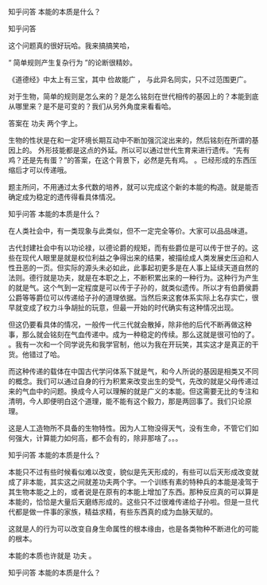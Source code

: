  
 知乎问答 本能的本质是什么？ 
 
 
 
 
 
 知乎问答 
 
 

 

 这个问题真的很好玩哈。我来搞搞笑哈， 

 

 “ 简单规则产生复杂行为 ”的论断很精妙。

 

 《道德经》中太上有三宝，其中 俭故能广 ， 与此异名同实，只不过范围更广。

 

 对于生物，简单的规则是怎么来的？是怎么铭刻在世代相传的基因上的？本能到底从哪里来？是不是可变的？我们从另外角度来看看哈。

 

 答案在 功夫 两个字上。 

 

 生物的性状是在和一定环境长期互动中不断加强沉淀出来的，然后铭刻在所谓的基因上的。 外形技能都是这点的外延。所以可以通过世代生育来进行遗传。“先有鸡？还是先有蛋？”的答案，在这个背景下，必然是先有鸡。 。已经形成的东西压缩后才可以传递哦。 

 

 题主所问，不用通过太多代数的培养，就可以完成这个新的本能的构造。就是能否确定成为稳定的遗传得看具体情况。

 知乎问答 本能的本质是什么？ 

 

 在人类社会中，有一类现象与此类似，但不一定完全等价。大家可以品品味道。

 

 古代封建社会中有以功论禄，以德论爵的规矩，而有些爵位是可以传于世子的。这些在现代人眼里是就是权位利益之争得出来的结果，被描绘成人类发展史压迫和人性丑恶的一页。但实际的源头未必如此，此事起初更多是在人事上延续天道自然的法则。德行就是功夫，就是在本职之上，不断积累出来的一种行为。这种行为产生的就是气。这个气到一定程度是可以传于子孙的，就类似遗传。所以才有伯爵侯爵公爵等等爵位可以传递给子孙的道理依据。当然后来这套体系实际上名存实亡，很早就变成了权力斗争胡扯的玩意，但最一开始的时代确实有这种情况出现。

 

 但这仍要看具体的情况，一般传一代三代就会散掉，除非他的后代不断再做这种事，那么就会铭刻在气血传递中。成为一种稳定的传续。那么这就是很可怕的了。 。我有一次和一个同学说先和我学官制，他以为我在开玩笑，其实这才是真正的干货。他错过了哈。 

 

 而这种传递的载体在中国古代学问体系下就是气，和今人所说的基因是相类又不同的概念。我们可以通过自身的行为积累来改变出生的受气，先改的就是父母传递过来的气血中的问题。换成今人可以理解的就是广义的本能。但这需要无比的专注和清明，今人即便明白这个道理，能不能有这个毅力，那是两回事了。我们只论原理。

 

 这是人工造物所不具备的生物特性。因为人工物没得天气，没有生命，不管它们如何强大，计算能力如何高，都不会有的，除非那啥了。。。

 知乎问答 本能的本质是什么？ 

 本能只不过有些时候看似难以改变，貌似是先天形成的，有些可以后天形成改变就成了非本能，其实这之间就差功夫两个字。一个训练有素的特种兵的本能是凌驾于其生物本能之上的，或者说是在原有的本能上增加了东西。那种反应真的可以算是本能的，恰恰是大量后天磨练形成的。这些只不过很难传递给子孙啦。但是一旦代代都是做一件事的家族，精益求精，有些东西真的成为血脉天赋的。

 

 这就是人的行为可以改变自身生命属性的根本缘由，也是各类物种不断进化的可能的根本。

 

 本能的本质也许就是 功夫 。 

 

 

 知乎问答 本能的本质是什么？ 